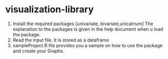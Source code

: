 # visualization-library

1. Install the required packages [univariate, bivariate,unicatnum]
	 The explanation to the packages is given in the help document when u load the package. 
2.  Read the input file. It is stored as a dataframe
3.  sampleProject.R file provides you a sample on how to use the package and create your Graphs. 
